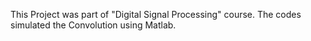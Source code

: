 This Project was part of "Digital Signal Processing" course. The codes simulated the Convolution using Matlab.
